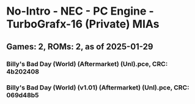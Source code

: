 # No-Intro - NEC - PC Engine - TurboGrafx-16 (Private) MIAs
## Games: 2, ROMs: 2, as of 2025-01-29
### Billy's Bad Day (World) (Aftermarket) (Unl).pce, CRC: 4b202408
### Billy's Bad Day (World) (v1.01) (Aftermarket) (Unl).pce, CRC: 069d48b5
